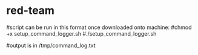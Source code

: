 # red-team
#script can be run in this format once downloaded onto machine:
#chmod +x setup_command_logger.sh
#./setup_command_logger.sh

#output is in /tmp/command_log.txt
